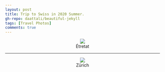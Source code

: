 ```yaml
---
layout: post
title: Trip to Swiss in 2020 Summer.
gh-repo: daattali/beautiful-jekyll
tags: [Travel Photos]
comments: true
---
```

<div align=center>
<img src="/assets/Lifang/étretat.jfif"  />
</div>
<center>Étretat</center>

___


<div align=center>
<img src="/assets/img/zurich.jpg"  />
</div>
<center>Zürich</center>

